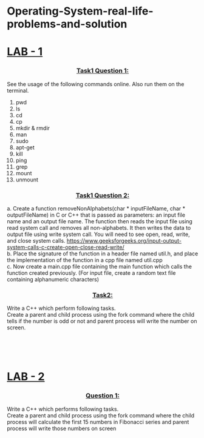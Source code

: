 # Operating-System-real-life-problems-and-solution


<a href="Lab1"><h1>LAB - 1</h1></a>

<a href="Lab1/Task%201%20solution.rar"><h3 align="center" >Task1 Question 1:  </h3></a>

See the usage of the following commands online. Also run them on the terminal.<br>
1.	pwd<br>
2.	ls<br>
3.	cd<br>
4.	cp<br>
5.	mkdir & rmdir<br>
6.	man<br>
7.	sudo<br>
8.	apt-get<br>
9.	kill<br>
10.	ping<br>
11.	grep<br>
12.	mount<br>
13.	unmount<br>


<a href="Lab1/Task%201%20solution.rar"><h3 align="center" >Task1 Question 2:  </h3></a>
a.	Create a function removeNonAlphabets(char * inputFileName, char * outputFileName) in C or C++ that is passed as parameters: an input file name and an output file name.  The function then reads the input file using read system call and removes all non-alphabets. It then writes the data to output file using write system call. You will need to see open, read, write, and close system calls. https://www.geeksforgeeks.org/input-output-system-calls-c-create-open-close-read-write/<br>
b. Place the signature of the function in a header file named util.h, and place the implementation of the function in a cpp file named util.cpp<br>
c.	Now create a main.cpp file containing the main function which calls the function created previously. (For input file, create a random text file containing alphanumeric characters)<br>


<a href="Lab1/Task%202%20solution.cpp"><h3 align="center" >Task2:  </h3></a>
Write a C++ which perform following tasks.<br>
Create a parent and child process using the fork command where the child tells if the number is odd or not and parent process will write the number on screen.<br>

<br>
<br>
<br>

<a href="Lab2"><h1>LAB - 2</h1></a>

<a href="Lab2/Lab2_Q1_solution.pdf"><h3 align="center" >Question 1:  </h3></a>
Write a C++ which performs following tasks.<br>
Create a parent and child process using the fork command where the child process will calculate
the first 15 numbers in Fibonacci series and parent process will write those numbers on screen